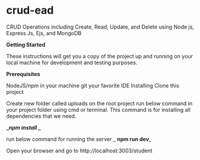 # crud-ead

CRUD Operations including Create, Read, Update, and Delete using Node js, Express Js, Ejs, and MongoDB

**Getting Started**

These instructions will get you a copy of the project up and running on your local machine for development and testing purposes.

**Prerequisites**

NodeJS/npm in your machine
git
your favorite IDE
Installing
Clone this project

Create new folder called uploads on the root project
run below command in your project folder using cmd or terminal. This command is for installing all dependencies that we need.

**__npm install_
_**


run below command for running the server
_
**npm run dev**_

Open your browser and go to http://localhost:3003/student

